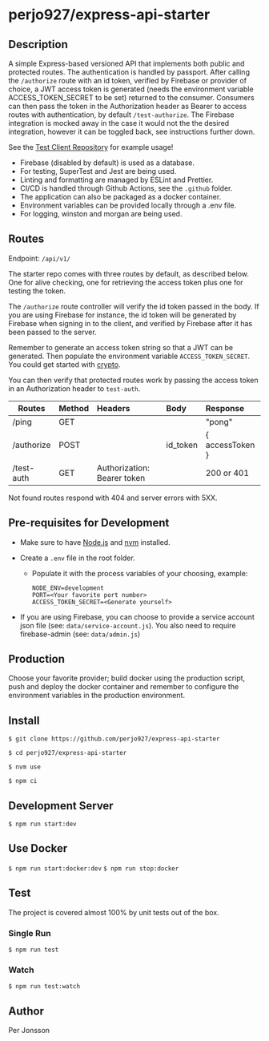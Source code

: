 # perjo927/express-api-starter

## Description

A simple Express-based versioned API that implements both public and protected routes. The authentication is handled by passport. After calling the `/authorize` route with an id token, verified by Firebase or provider of choice, a JWT access token is generated (needs the environment variable ACCESS_TOKEN_SECRET to be set) returned to the consumer. Consumers can then pass the token in the Authorization header as Bearer to access routes with authentication, by default `/test-authorize`. The Firebase integration is mocked away in the case it would not the the desired integration, however it can be toggled back, see instructions further down.

See the [Test Client Repository](https://github.com/perjo927/express-api-starter-test-client) for example usage!

- Firebase (disabled by default) is used as a database.
- For testing, SuperTest and Jest are being used.
- Linting and formatting are managed by ESLint and Prettier.
- CI/CD is handled through Github Actions, see the `.github` folder.
- The application can also be packaged as a docker container.
- Environment variables can be provided locally through a .env file.
- For logging, winston and morgan are being used.

## Routes

Endpoint: `/api/v1/`

The starter repo comes with three routes by default, as described below. One for alive checking, one for retrieving the access token plus one for testing the token.

The `/authorize` route controller will verify the id token passed in the body. If you are using Firebase for instance, the id token will be generated by Firebase when signing in to the client, and verified by Firebase after it has been passed to the server.

Remember to generate an access token string so that a JWT can be generated. Then populate the environment variable `ACCESS_TOKEN_SECRET`. You could get started with [crypto](https://nodejs.org/api/crypto.html#crypto_crypto).

You can then verify that protected routes work by passing the access token in an Authorization header to `test-auth`.

| Routes     | Method | Headers                     | Body     | Response        |
| ---------- | :----- | :-------------------------- | :------- | :-------------- |
| /ping      | GET    |                             |          | "pong"          |
| /authorize | POST   |                             | id_token | { accessToken } |
| /test-auth | GET    | Authorization: Bearer token |          | 200 or 401      |

Not found routes respond with 404 and server errors with 5XX.

## Pre-requisites for Development

- Make sure to have [Node.js](https://nodejs.org/en/) and [nvm](https://github.com/nvm-sh/nvm) installed.

- Create a `.env` file in the root folder.

  - Populate it with the process variables of your choosing, example:

    ```
    NODE_ENV=development
    PORT=<Your favorite port number>
    ACCESS_TOKEN_SECRET=<Generate yourself>
    ```

- If you are using Firebase, you can choose to provide a service account json file (see: `data/service-account.js`). You also need to require firebase-admin (see: `data/admin.js`)

## Production

Choose your favorite provider; build docker using the production script, push and deploy the docker container and remember to configure the environment variables in the production environment.

## Install

`$ git clone https://github.com/perjo927/express-api-starter`

`$ cd perjo927/express-api-starter`

`$ nvm use`

`$ npm ci`

## Development Server

`$ npm run start:dev`

## Use Docker

`$ npm run start:docker:dev`
`$ npm run stop:docker`

## Test

The project is covered almost 100% by unit tests out of the box.

### Single Run

`$ npm run test`

### Watch

`$ npm run test:watch`

## Author

Per Jonsson
